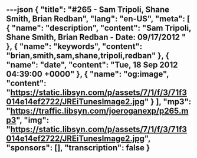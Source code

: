 ---json
{
  "title": "#265 - Sam Tripoli, Shane Smith, Brian Redban",
  "lang": "en-US",
  "meta": [
    {
      "name": "description",
      "content": "Sam Tripoli, Shane Smith, Brian Redban - Date: 09/17/2012 "
    },
    {
      "name": "keywords",
      "content": "brian,smith,sam,shane,tripoli,redban"
    },
    {
      "name": "date",
      "content": "Tue, 18 Sep 2012 04:39:00 +0000"
    },
    {
      "name": "og:image",
      "content": "https://static.libsyn.com/p/assets/7/1/f/3/71f3014e14ef2722/JREiTunesImage2.jpg"
    }
  ],
  "mp3": "https://traffic.libsyn.com/joeroganexp/p265.mp3",
  "img": "https://static.libsyn.com/p/assets/7/1/f/3/71f3014e14ef2722/JREiTunesImage2.jpg",
  "sponsors": [],
  "transcription": false
}
---
<episode-header />

<timemark seconds="0" />

<transcribe-call-to-action />

<episode-footer />